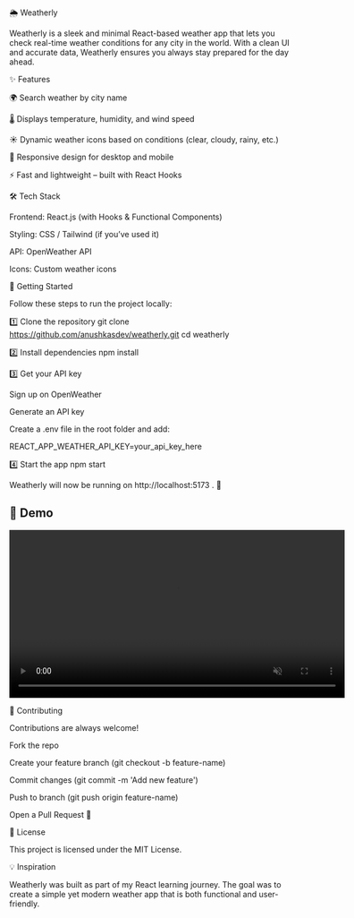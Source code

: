 🌦️ Weatherly

Weatherly is a sleek and minimal React-based weather app that lets you check real-time weather conditions for any city in the world. With a clean UI and accurate data, Weatherly ensures you always stay prepared for the day ahead.

✨ Features

🌍 Search weather by city name

🌡️ Displays temperature, humidity, and wind speed

☀️ Dynamic weather icons based on conditions (clear, cloudy, rainy, etc.)

📱 Responsive design for desktop and mobile

⚡ Fast and lightweight – built with React Hooks

🛠️ Tech Stack

Frontend: React.js (with Hooks & Functional Components)

Styling: CSS / Tailwind (if you’ve used it)

API: OpenWeather API

Icons: Custom weather icons

🚀 Getting Started

Follow these steps to run the project locally:

1️⃣ Clone the repository
git clone https://github.com/anushkasdev/weatherly.git
cd weatherly

2️⃣ Install dependencies
npm install

3️⃣ Get your API key

Sign up on OpenWeather

Generate an API key

Create a .env file in the root folder and add:

REACT_APP_WEATHER_API_KEY=your_api_key_here

4️⃣ Start the app
npm start


Weatherly will now be running on http://localhost:5173
. 🎉

## 🎥 Demo

<video src="demo/weatherly-demo.mp4" controls autoplay loop muted width="600">Play</video>

🤝 Contributing

Contributions are always welcome!

Fork the repo

Create your feature branch (git checkout -b feature-name)

Commit changes (git commit -m 'Add new feature')

Push to branch (git push origin feature-name)

Open a Pull Request 🚀

📜 License

This project is licensed under the MIT License.

💡 Inspiration

Weatherly was built as part of my React learning journey. The goal was to create a simple yet modern weather app that is both functional and user-friendly.
